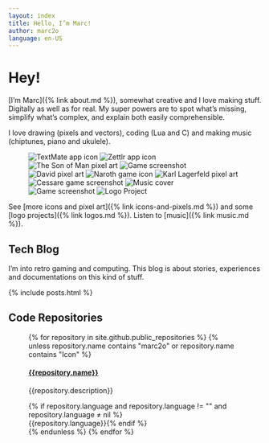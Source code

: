 ```yaml
---
layout: index
title: Hello, I’m Marc!
author: marc2o
language: en-US
---
```


# Hey!

[I’m Marc]({% link about.md %}), somewhat creative and I love making stuff. Digitally as well as for real. My super powers are to spot what’s missing, simplify what’s complex, and explain both easily comprehensible.

I love drawing (pixels and vectors), coding (Lua and C) and making music (chiptunes, piano and ukulele).

<figure class="grid">
  <img src="/images/icons/textmate.png" alt="TextMate app icon">
  <img src="/images/icons/zettlr.png" alt="Zettlr app icon">
  <img src="/images/pixelart/the-son-of-man.png" alt="The Son of Man pixel art">
  <img src="/images/gamedev-love.png" alt="Game screenshot">
  <img src="/images/pixelart/david.png" alt="David pixel art">
  <img src="/images/icons/naroth.png" alt="Naroth game icon">
  <img src="/images/pixelart/karl.png" alt="Karl Lagerfeld pixel art">
  <img src="/images/cessare.png" alt="Cessare game screenshot">
  <img src="/images/bandcamp.nano.jpg" alt="Music cover">
  <img src="/images/gamedev-c.png" alt="Game screenshot">
  <img src="/images/logo-example.jpg" alt="Logo Project">
</figure>

See [more icons and pixel art]({% link icons-and-pixels.md %}) and some [logo projects]({% link logos.md %}). Listen to [music]({% link music.md %}).


## Tech Blog

I’m into retro gaming and computing. This blog is about stories, experiences and documentations on this kind of stuff.

{% include posts.html %}


## Code Repositories

<figure class="grid">
{% for repository in site.github.public_repositories %}
{% unless repository.name contains "marc2o" or repository.name contains "Icon" %}
<div>
  <h4><a href="{{repository.html_url}}">{{repository.name}}</a></h4>
  <p>{{repository.description}}</p>
  {% if repository.language  and repository.language != "" and repository.language ≠ nil %}<br><span class="code_language GitHub_{{repository.language}}"></span><span>{{repository.language}}</span>{% endif %}
</div>
{% endunless %}
{% endfor %}
</figure>